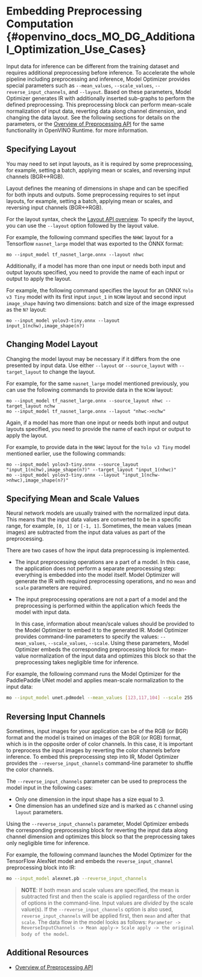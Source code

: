 # Embedding Preprocessing Computation {#openvino_docs_MO_DG_Additional_Optimization_Use_Cases}

Input data for inference can be different from the training dataset and requires additional preprocessing before inference.
To accelerate the whole pipeline including preprocessing and inference, Model Optimizer provides special parameters such as `--mean_values`,
`--scale_values`, `--reverse_input_channels`, and `--layout`. Based on these parameters, Model Optimizer generates IR with additionally
inserted sub-graphs to perform the defined preprocessing. This preprocessing block can perform mean-scale normalization of input data,
reverting data along channel dimension, and changing the data layout. 
See the following sections for details on the parameters, or the [Overview of Preprocessing API](../../OV_Runtime_UG/preprocessing_overview.md) for the same functionality in OpenVINO Runtime.
for more information.

## Specifying Layout

You may need to set input layouts, as it is required by some preprocessing, for example, setting a batch, applying mean or scales, and reversing input channels (BGR<->RGB).

Layout defines the meaning of dimensions in shape and can be specified for both inputs and outputs. Some preprocessing requires to set input layouts, for example, setting a batch, applying mean or scales, and reversing input channels (BGR<->RGB).

For the layout syntax, check the [Layout API overview](../../OV_Runtime_UG/layout_overview.md). 
To specify the layout, you can use the `--layout` option followed by the layout value. 

For example, the following command specifies the `NHWC` layout for a Tensorflow `nasnet_large` model that was exported to the ONNX format:

```
mo --input_model tf_nasnet_large.onnx --layout nhwc
```

Additionally, if a model has more than one input or needs both input and output layouts specified, you need to provide the name of each input or output to apply the layout.

For example, the following command specifies the layout for an ONNX `Yolo v3 Tiny` model with its first input `input_1` in `NCHW` layout and second input `image_shape` having two dimensions: batch and size of the image expressed as the `N?` layout:

```
mo --input_model yolov3-tiny.onnx --layout input_1(nchw),image_shape(n?)
```

## Changing Model Layout

Changing the model layout may be necessary if it differs from the one presented by input data. 
Use either `--layout` or `--source_layout` with `--target_layout` to change the layout.

For example, for the same `nasnet_large` model mentioned previously, you can use the following commands to provide data in the `NCHW` layout:

```
mo --input_model tf_nasnet_large.onnx --source_layout nhwc --target_layout nchw
mo --input_model tf_nasnet_large.onnx --layout "nhwc->nchw"
```

Again, if a model has more than one input or needs both input and output layouts specified, you need to provide the name of each input or output to apply the layout.

For example, to provide data in the `NHWC` layout for the `Yolo v3 Tiny` model mentioned earlier, use the following commands:

```
mo --input_model yolov3-tiny.onnx --source_layout "input_1(nchw),image_shape(n?)" --target_layout "input_1(nhwc)"
mo --input_model yolov3-tiny.onnx --layout "input_1(nchw->nhwc),image_shape(n?)"
```

## Specifying Mean and Scale Values
Neural network models are usually trained with the normalized input data. This means that the input data values are converted to be in a specific range,
for example, `[0, 1]` or `[-1, 1]`. Sometimes, the mean values (mean images) are subtracted from the input data values as part of the preprocessing.

There are two cases of how the input data preprocessing is implemented.
 * The input preprocessing operations are a part of a model. 
    In this case, the application does not perform a separate preprocessing step: everything is embedded into the model itself. Model Optimizer will generate the IR with required preprocessing operations, and no `mean` and `scale` parameters are required.
 * The input preprocessing operations are not a part of a model and the preprocessing is performed within the application which feeds the model with input data.

   In this case, information about mean/scale values should be provided to the Model Optimizer to embed it to the generated IR.
Model Optimizer provides command-line parameters to specify the values: `--mean_values`, `--scale_values`, `--scale`.
Using these parameters, Model Optimizer embeds the corresponding preprocessing block for mean-value normalization of the input data
and optimizes this block so that the preprocessing takes negligible time for inference.

For example, the following command runs the Model Optimizer for the PaddlePaddle UNet model and applies mean-scale normalization to the input data:

```sh
mo --input_model unet.pdmodel --mean_values [123,117,104] --scale 255
```

## Reversing Input Channels <a name="when_to_reverse_input_channels"></a>
Sometimes, input images for your application can be of the RGB (or BGR) format and the model is trained on images of the BGR (or RGB) format,
which is in the opposite order of color channels. In this case, it is important to preprocess the input images by reverting the color channels before inference.
To embed this preprocessing step into IR, Model Optimizer provides the `--reverse_input_channels` command-line parameter to shuffle the color channels.

The `--reverse_input_channels` parameter can be used to preprocess the model input in the following cases:
 * Only one dimension in the input shape has a size equal to 3.
 * One dimension has an undefined size and is marked as `C` channel using `layout` parameters.

Using the `--reverse_input_channels` parameter, Model Optimizer embeds the corresponding preprocessing block for reverting
the input data along channel dimension and optimizes this block so that the preprocessing takes only negligible time for inference.

For example, the following command launches the Model Optimizer for the TensorFlow AlexNet model and embeds the `reverse_input_channel` preprocessing block into IR:

```sh
mo --input_model alexnet.pb --reverse_input_channels
```

> **NOTE**: If both mean and scale values are specified, the mean is subtracted first and then the scale is applied regardless of the order of options
in the command-line. Input values are *divided* by the scale value(s). If the `--reverse_input_channels` option is also used, `reverse_input_channels`
will be applied first, then `mean` and after that `scale`. The data flow in the model looks as follows:
`Parameter -> ReverseInputChannels -> Mean apply-> Scale apply -> the original body of the model`.

## Additional Resources
* [Overview of Preprocessing API](../../OV_Runtime_UG/preprocessing_overview.md)
